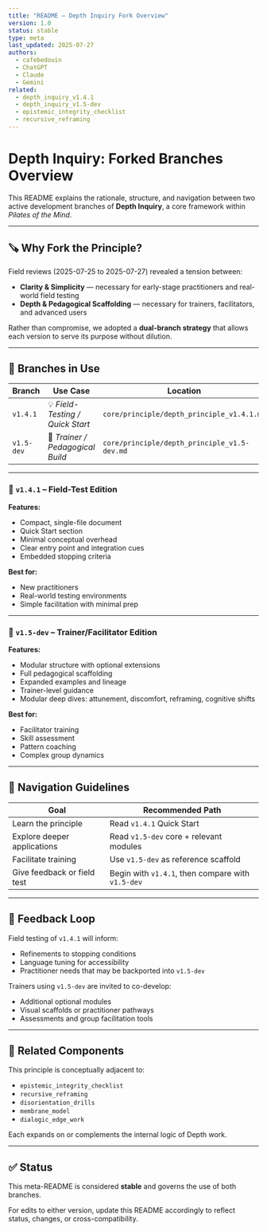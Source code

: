 ```yaml
---
title: "README – Depth Inquiry Fork Overview"
version: 1.0
status: stable
type: meta
last_updated: 2025-07-27
authors:
  - cafebedouin
  - ChatGPT
  - Claude
  - Gemini
related:
  - depth_inquiry_v1.4.1
  - depth_inquiry_v1.5-dev
  - epistemic_integrity_checklist
  - recursive_reframing
---
```


# Depth Inquiry: Forked Branches Overview

This README explains the rationale, structure, and navigation between two active development branches of **Depth Inquiry**, a core framework within *Pilates of the Mind*.

---

## 🪚 Why Fork the Principle?

Field reviews (2025-07-25 to 2025-07-27) revealed a tension between:

- **Clarity & Simplicity** — necessary for early-stage practitioners and real-world field testing
- **Depth & Pedagogical Scaffolding** — necessary for trainers, facilitators, and advanced users

Rather than compromise, we adopted a **dual-branch strategy** that allows each version to serve its purpose without dilution.

---

## 🌱 Branches in Use

| Branch         | Use Case                         | Location                                    |
|----------------|----------------------------------|---------------------------------------------|
| `v1.4.1`       | 💡 *Field-Testing / Quick Start* | `core/principle/depth_principle_v1.4.1.md`  |
| `v1.5-dev`     | 🧠 *Trainer / Pedagogical Build* | `core/principle/depth_principle_v1.5-dev.md`|

---

### 🔹 `v1.4.1` – Field-Test Edition

**Features:**
- Compact, single-file document
- Quick Start section
- Minimal conceptual overhead
- Clear entry point and integration cues
- Embedded stopping criteria

**Best for:**
- New practitioners
- Real-world testing environments
- Simple facilitation with minimal prep

---

### 🔸 `v1.5-dev` – Trainer/Facilitator Edition

**Features:**
- Modular structure with optional extensions
- Full pedagogical scaffolding
- Expanded examples and lineage
- Trainer-level guidance
- Modular deep dives: attunement, discomfort, reframing, cognitive shifts

**Best for:**
- Facilitator training
- Skill assessment
- Pattern coaching
- Complex group dynamics

---

## 🧭 Navigation Guidelines

| Goal                               | Recommended Path                                |
|------------------------------------|--------------------------------------------------|
| Learn the principle                | Read `v1.4.1` Quick Start                        |
| Explore deeper applications        | Read `v1.5-dev` core + relevant modules          |
| Facilitate training                | Use `v1.5-dev` as reference scaffold             |
| Give feedback or field test        | Begin with `v1.4.1`, then compare with `v1.5-dev`|

---

## 🔁 Feedback Loop

Field testing of `v1.4.1` will inform:

- Refinements to stopping conditions
- Language tuning for accessibility
- Practitioner needs that may be backported into `v1.5-dev`

Trainers using `v1.5-dev` are invited to co-develop:

- Additional optional modules
- Visual scaffolds or practitioner pathways
- Assessments and group facilitation tools

---

## 🔗 Related Components

This principle is conceptually adjacent to:

- `epistemic_integrity_checklist`
- `recursive_reframing`
- `disorientation_drills`
- `membrane_model`
- `dialogic_edge_work`

Each expands on or complements the internal logic of Depth work.

---

## ✅ Status

This meta-README is considered **stable** and governs the use of both branches.

For edits to either version, update this README accordingly to reflect status, changes, or cross-compatibility.
